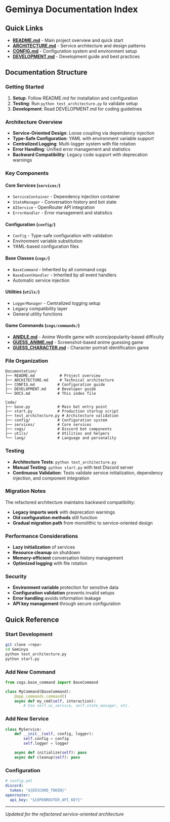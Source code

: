 # Geminya Documentation Index

## Quick Links

- **[README.md](README.md)** - Main project overview and quick start
- **[ARCHITECTURE.md](ARCHITECTURE.md)** - Service architecture and design patterns
- **[CONFIG.md](CONFIG.md)** - Configuration system and environment setup
- **[DEVELOPMENT.md](DEVELOPMENT.md)** - Development guide and best practices

## Documentation Structure

### Getting Started

1. **Setup**: Follow README.md for installation and configuration
2. **Testing**: Run `python test_architecture.py` to validate setup
3. **Development**: Read DEVELOPMENT.md for coding guidelines

### Architecture Overview

- **Service-Oriented Design**: Loose coupling via dependency injection
- **Type-Safe Configuration**: YAML with environment variable support
- **Centralized Logging**: Multi-logger system with file rotation
- **Error Handling**: Unified error management and statistics
- **Backward Compatibility**: Legacy code support with deprecation warnings

### Key Components

#### Core Services (`services/`)

- `ServiceContainer` - Dependency injection container
- `StateManager` - Conversation history and bot state
- `AIService` - OpenRouter API integration
- `ErrorHandler` - Error management and statistics

#### Configuration (`config/`)

- `Config` - Type-safe configuration with validation
- Environment variable substitution
- YAML-based configuration files

#### Base Classes (`cogs/`)

- `BaseCommand` - Inherited by all command cogs
- `BaseEventHandler` - Inherited by all event handlers
- Automatic service injection

#### Utilities (`utils/`)

- `LoggerManager` - Centralized logging setup
- Legacy compatibility layer
- General utility functions

#### Game Commands (`cogs/commands/`)

- **[ANIDLE.md](ANIDLE.md)** - Anime Wordle game with score/popularity-based difficulty
- **[GUESS_ANIME.md](GUESS_ANIME.md)** - Screenshot-based anime guessing game
- **[GUESS_CHARACTER.md](GUESS_CHARACTER.md)** - Character portrait identification game

### File Organization

```
Documentation/
├── README.md           # Project overview
├── ARCHITECTURE.md     # Technical architecture
├── CONFIG.md          # Configuration guide
├── DEVELOPMENT.md     # Developer guide
└── DOCS.md            # This index file

Code/
├── base.py            # Main bot entry point
├── start.py           # Production startup script
├── test_architecture.py # Architecture validation
├── config/            # Configuration system
├── services/          # Core services
├── cogs/              # Discord bot components
├── utils/             # Utilities and helpers
└── lang/              # Language and personality
```

### Testing

- **Architecture Tests**: `python test_architecture.py`
- **Manual Testing**: `python start.py` with test Discord server
- **Continuous Validation**: Tests validate service initialization, dependency injection, and component integration

### Migration Notes

The refactored architecture maintains backward compatibility:

- **Legacy imports work** with deprecation warnings
- **Old configuration methods** still function
- **Gradual migration path** from monolithic to service-oriented design

### Performance Considerations

- **Lazy initialization** of services
- **Resource cleanup** on shutdown
- **Memory-efficient** conversation history management
- **Optimized logging** with file rotation

### Security

- **Environment variable** protection for sensitive data
- **Configuration validation** prevents invalid setups
- **Error handling** avoids information leakage
- **API key management** through secure configuration

## Quick Reference

### Start Development

```bash
git clone <repo>
cd Geminya
python test_architecture.py
python start.py
```

### Add New Command

```python
from cogs.base_command import BaseCommand

class MyCommand(BaseCommand):
    @app_commands.command()
    async def my_cmd(self, interaction):
        # Use self.ai_service, self.state_manager, etc.
```

### Add New Service

```python
class MyService:
    def __init__(self, config, logger):
        self.config = config
        self.logger = logger

    async def initialize(self): pass
    async def cleanup(self): pass
```

### Configuration

```yaml
# config.yml
discord:
  token: "${DISCORD_TOKEN}"
openrouter:
  api_key: "${OPENROUTER_API_KEY}"
```

---

_Updated for the refactored service-oriented architecture_
